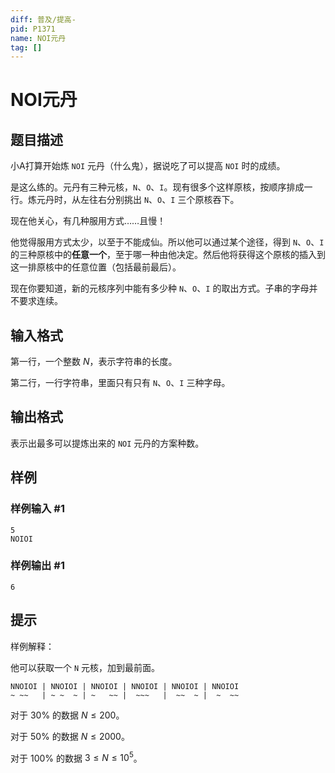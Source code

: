 ```yaml
---
diff: 普及/提高-
pid: P1371
name: NOI元丹
tag: []
---
```

# NOI元丹
## 题目描述

小A打算开始炼 $\texttt{NOI}$ 元丹（什么鬼），据说吃了可以提高 $\texttt{NOI}$ 时的成绩。

是这么练的。元丹有三种元核，`N`、`O`、`I`。现有很多个这样原核，按顺序排成一行。炼元丹时，从左往右分别挑出 `N`、`O`、`I` 三个原核吞下。

现在他关心，有几种服用方式……且慢！

他觉得服用方式太少，以至于不能成仙。所以他可以通过某个途径，得到 `N`、`O`、`I` 的三种原核中的**任意一个**，至于哪一种由他决定。然后他将获得这个原核的插入到这一排原核中的任意位置（包括最前最后）。

现在你要知道，新的元核序列中能有多少种 `N`、`O`、`I` 的取出方式。子串的字母并不要求连续。
## 输入格式

第一行，一个整数 $N$，表示字符串的长度。

第二行，一行字符串，里面只有只有 `N`、`O`、`I` 三种字母。
## 输出格式

表示出最多可以提炼出来的 $\texttt{NOI}$ 元丹的方案种数。
## 样例

### 样例输入 #1
```
5
NOIOI
```
### 样例输出 #1
```
6
```
## 提示

样例解释：

他可以获取一个 `N` 元核，加到最前面。

```plain
NNOIOI | NNOIOI | NNOIOI | NNOIOI | NNOIOI | NNOIOI
~ ~~   | ~ ~  ~ | ~   ~~ |  ~~~   |  ~~  ~ |  ~  ~~
```
对于 $30\%$ 的数据 $N \le 200$。

对于 $50\%$ 的数据 $N \le 2000$。

对于 $100\%$ 的数据 $3 \le N \le 10 ^ 5$。

